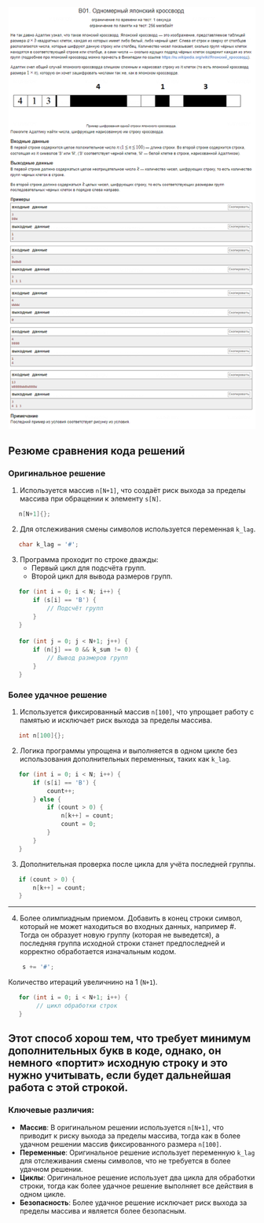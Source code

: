 ![alt text](image.png)

## Резюме сравнения кода решений

### Оригинальное решение

1. Используется массив `n[N+1]`, что создаёт риск выхода за пределы массива при обращении к элементу `s[N]`.
```cpp
   n[N+1]{};
```
2. Для отслеживания смены символов используется переменная `k_lag`.
```cpp
   char k_lag = '#';
```
3. Программа проходит по строке дважды:
   - Первый цикл для подсчёта групп.
   - Второй цикл для вывода размеров групп.
```cpp
   for (int i = 0; i < N; i++) {  
       if (s[i] == 'B') {  
           // Подсчёт групп  
       }  
   }
   
   for (int j = 0; j < N+1; j++) {  
       if (n[j] == 0 && k_sum != 0) {  
           // Вывод размеров групп  
       }  
   }
```
### Более удачное решение

1. Используется фиксированный массив `n[100]`, что упрощает работу с памятью и исключает риск выхода за пределы массива.
```cpp
   int n[100]{};
```
2. Логика программы упрощена и выполняется в одном цикле без использования дополнительных переменных, таких как `k_lag`.
```cpp
   for (int i = 0; i < N; i++) {  
       if (s[i] == 'B') {  
           count++;  
       } else {  
           if (count > 0) {  
               n[k++] = count;  
               count = 0;  
           }  
       }  
   }  
```
3. Дополнительная проверка после цикла для учёта последней группы.
```cpp
   if (count > 0) {  
       n[k++] = count;  
   }
```
---
4. Более олимпиадным приемом. Добавить в конец строки символ, который не может находиться во входных данных, например #. Тогда он образует новую группу (которая не выведется), а последняя группа исходной строки станет предпоследней и корректно обработается изначальным кодом.

```cpp
    s += '#';
```
Количество итераций увеличнино на 1 (`N+1`).
```cpp
   for (int i = 0; i < N+1; i++) {
        // цикл обработки строк
   }  
```
Этот способ хорош тем, что требует минимум дополнительных букв в коде, однако, он немного «портит» исходную строку и это нужно учитывать, если будет дальнейшая работа с этой строкой.
---
### Ключевые различия:

- **Массив**: В оригинальном решении используется `n[N+1]`, что приводит к риску выхода за пределы массива, тогда как в более удачном решении массив фиксированного размера `n[100]`.
- **Переменные**: Оригинальное решение использует переменную `k_lag` для отслеживания смены символов, что не требуется в более удачном решении.
- **Циклы**: Оригинальное решение использует два цикла для обработки строки, тогда как более удачное решение выполняет все действия в одном цикле.
- **Безопасность**: Более удачное решение исключает риск выхода за пределы массива и является более безопасным.
